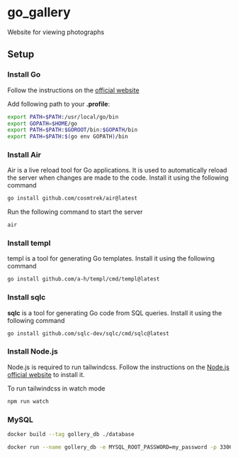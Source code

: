 # go_gallery

Website for viewing photographs

## Setup

### Install Go

Follow the instructions on the [official website](https://golang.org/doc/install)

Add following path to your **.profile**:

```bash
export PATH=$PATH:/usr/local/go/bin
export GOPATH=$HOME/go
export PATH=$PATH:$GOROOT/bin:$GOPATH/bin
export PATH=$PATH:$(go env GOPATH)/bin
```

### Install Air

Air is a live reload tool for Go applications. It is used to automatically reload the server when changes are made to the code. Install it using the following command

```bash
go install github.com/cosmtrek/air@latest
```

Run the following command to start the server

```bash
air
```

### Install templ

templ is a tool for generating Go templates. Install it using the following command

```bash
go install github.com/a-h/templ/cmd/templ@latest
```

### Install sqlc

**sqlc** is a tool for generating Go code from SQL queries. Install it using the following command

```bash
go install github.com/sqlc-dev/sqlc/cmd/sqlc@latest
```

### Install Node.js

Node.js is required to run tailwindcss. Follow the instructions on the [Node.js official website](https://nodejs.org/en/download/) to install it.

To run tailwindcss in watch mode

```bash
npm run watch
```

### MySQL

```bash
docker build --tag gollery_db ./database
```

```bash
docker run --name gollery_db -e MYSQL_ROOT_PASSWORD=my_password -p 3306:3306 gollery_db -d
```

